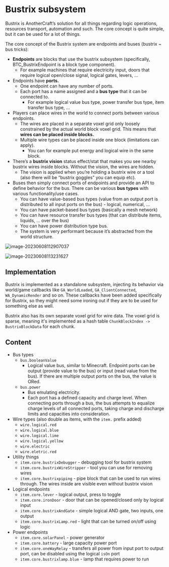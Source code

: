 # Bustrix subsystem

Bustrix is AnotherCraft’s solution for all things regarding logic operations, resources transport, automation and such. The core concept is quite simple, but it can be used for a lot of things.

The core concept of the Bustrix system are endpoints and buses (bustrix ~ bus tricks):

- **Endpoints** are blocks that use the bustrix subsystem (specifically, BTC_BustrixEndpoint is a block type component).
    - For example machines that require electricity input, doors that require logical open/close signal, logical gates, levers, …
- Endpoints have **ports.**
    - One endpoint can have any number of ports.
    - Each port has a name assigned and a **bus type** that it can be connected to.
        - For example logical value bus type, power transfer bus type, item transfer bus type, …
- Players can place wires in the world to connect ports between various endpoints.
    - The wires are placed in a separate voxel grid only loosely constrained by the actual world block voxel grid. This means that **wires can be placed inside blocks.** 
    - Multiple wire types can be placed inside one block (limitations can apply).
        - You can for example put energy and logical wire in the same block.
- There’s a **bustrix vision** status effect/stat that makes you see nearby bustrix wires inside blocks. Without the vision, the wires are hidden.
    - The vision is applied when you’re holding a bustrix wire or a tool (also there will be “bustrix goggles” you can equip etc).
- Buses then simply connect ports of endpoints and provide an API to define behavior for the bus. There can be various **bus types** with various functionality/use cases.
    - You can have value-based bus types (value from an output port is distributed to all input ports on the bus) - logical, numerical, …
    - You can have packet-based bus types (basically a mesh network)
    - You can have resource transfer bus types (that can distribute items, liquids, … over the bus)
    - You can have power distribution type bus.
    - The system is very performant because it’s abstracted from the world structure.

![image-20230608112907037](assets/image-20230608112907037.png)

![image-20230608113231627](assets/image-20230608113231627.png)

## Implementation

Bustrix is implemented as a standalone subsystem, injecting its behavior via world/game callbacks like `GA_WorldLoaded`, `GA_ClientConnected`, `WA_DynamicRender` and so on. These callbacks have been added specifically for Bustrix, so they might need some ironing out if they are to be used for something else as well.

Bustrix also has its own separate voxel grid for wire data. The voxel grid is sparse, meaning it's implemented as a hash table `ChunkBlockIndex -> BustrixBlockData` for each chunk.

## Content
- Bus types
    - `bus.booleanValue`
        - Logical value bus, similar to Minecraft. Endpoint ports can be output (provide value to the bus) or input (read value from the bus). If there are multiple output ports on the bus, the value is ORed.
    - `bus.power`
        - Bus emulating electricity.
        - Each port has a defined capacity and charge level. When connecting ports through a bus, the bus attempts to equalize charge levels of all connected ports, taking charge and discharge limits and capacities into consideration.
- Wire types (also double as items, with the `item.` prefix added)
    - `wire.logical.red`
    - `wire.logical.blue`
    - `wire.logical.lime`
    - `wire.logical.yellow`
    - `wire.electric`
    - `wire.eletric.red`
- Utility things
    - `item.core.bustrixDebugger` - debugging tool for bustrix system
    - `item.core.bustrixWireStripper` - tool you can use for removing wires
    - `item.core.bustrixpiping` - pipe block that can be used to run wires through. The wires inside are visible even without bustrix vision
- Logical endpoints
    - `item.core.lever` - logical output, press to toggle
    - `item.core.ironDoor` - door that can be opened/closed only by logical input
    - `item.core.bustrixAndGate` - simple logical AND gate, two inputs, one output
    - `item.core.bustrixLamp.red` - light that can be turned on/off using logic
- Power endpoints
    - `item.core.solarPanel` - power generator
    - `item.core.battery` - large capacity power port
    - `item.core.oneWayRelay` - transfers all power from input port to output port, can be disabled using the logical `isOn` port
    - `item.core.bustrixlamp.blue` - lamp that requires power to run